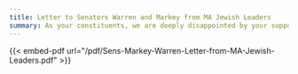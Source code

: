 ```yaml
---
title: Letter to Senators Warren and Markey from MA Jewish Leaders
summary: As your constituents, we are deeply disappointed by your support of Sen. Sanders’ efforts to block weapons transfers to Israel.
---
```


{{< embed-pdf url="/pdf/Sens-Markey-Warren-Letter-from-MA-Jewish-Leaders.pdf" >}}
